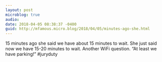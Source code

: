```yaml
---
layout: post
microblog: true
audio: 
date: 2018-04-05 08:38:37 -0400
guid: http://mfamous.micro.blog/2018/04/05/minutes-ago-she.html
---
```

15 minutes ago she said we have about 15 minutes to wait. She just said now we have 15-20 minutes to wait. Another WiFi question. “At least we have parking!” #juryduty
